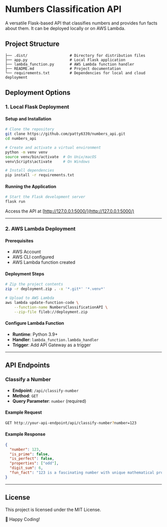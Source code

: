 # Numbers Classification API

A versatile Flask-based API that classifies numbers and provides fun facts about them. It can be deployed locally or on AWS Lambda.

## Project Structure
```
├── .dist/                   # Directory for distribution files
├── app.py                   # Local Flask application
├── lambda_function.py       # AWS Lambda function handler
├── README.md                # Project documentation
└── requirements.txt         # Dependencies for local and cloud deployment
```

## Deployment Options

### 1. Local Flask Deployment

#### Setup and Installation
```sh
# Clone the repository
git clone https://github.com/patty6339/numbers_api.git
cd numbers_api

# Create and activate a virtual environment
python -m venv venv
source venv/bin/activate  # On Unix/macOS
venv\Scripts\activate     # On Windows

# Install dependencies
pip install -r requirements.txt
```

#### Running the Application
```sh
# Start the Flask development server
flask run
```
Access the API at [http://127.0.0.1:5000/](http://127.0.0.1:5000/)

---

### 2. AWS Lambda Deployment

#### Prerequisites
- AWS Account
- AWS CLI configured
- AWS Lambda function created

#### Deployment Steps
```sh
# Zip the project contents
zip -r deployment.zip . -x '*.git*' '*.venv*'

# Upload to AWS Lambda
aws lambda update-function-code \
    --function-name NumbersClassificationAPI \
    --zip-file fileb://deployment.zip
```

#### Configure Lambda Function
- **Runtime**: Python 3.9+
- **Handler**: `lambda_function.lambda_handler`
- **Trigger**: Add API Gateway as a trigger

---

## API Endpoints

### Classify a Number
- **Endpoint**: `/api/classify-number`
- **Method**: `GET`
- **Query Parameter**: `number` (required)

#### Example Request
```sh
GET http://your-api-endpoint/api/classify-number?number=123
```

#### Example Response
```json
{
  "number": 123,
  "is_prime": false,
  "is_perfect": false,
  "properties": ["odd"],
  "digit_sum": 6,
  "fun_fact": "123 is a fascinating number with unique mathematical properties."
}
```

---

## License
This project is licensed under the MIT License.

🚀 Happy Coding!

